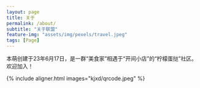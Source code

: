 ```yaml
---
layout: page
title: 关于
permalink: /about/
subtitle: "关于联盟"
feature-img: "assets/img/pexels/travel.jpeg"
tags: [Page]
---
```


本萌创建于23年6月17日，是一群“美食家”相遇于“开间小店”的“柠檬蛋挞”社区。欢迎加入！

{% include aligner.html images="kjxd/qrcode.jpeg" %}
